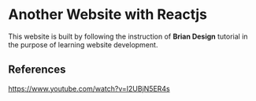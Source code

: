 # Another Website with Reactjs

This website is built by following the instruction of **Brian Design** tutorial in the purpose of learning website development.

## References

https://www.youtube.com/watch?v=I2UBjN5ER4s
